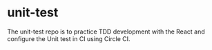 # unit-test
The unit-test repo is to practice TDD development with the React and configure the Unit test in CI using Circle CI.